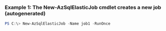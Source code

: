 ### Example 1: The New-AzSqlElasticJob cmdlet creates a new job (autogenerated)
```powershell
PS C:\> New-AzSqlElasticJob -Name job1 -RunOnce 
```

